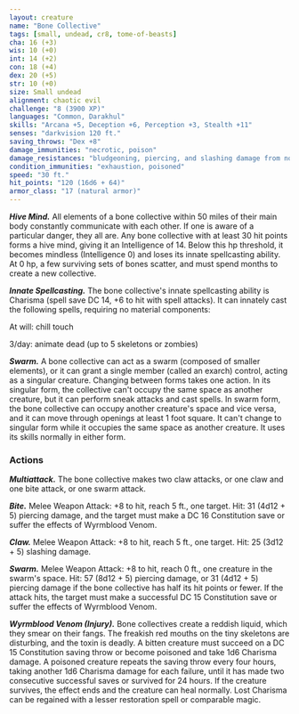 ```yaml
---
layout: creature
name: "Bone Collective"
tags: [small, undead, cr8, tome-of-beasts]
cha: 16 (+3)
wis: 10 (+0)
int: 14 (+2)
con: 18 (+4)
dex: 20 (+5)
str: 10 (+0)
size: Small undead
alignment: chaotic evil
challenge: "8 (3900 XP)"
languages: "Common, Darakhul"
skills: "Arcana +5, Deception +6, Perception +3, Stealth +11"
senses: "darkvision 120 ft."
saving_throws: "Dex +8"
damage_immunities: "necrotic, poison"
damage_resistances: "bludgeoning, piercing, and slashing damage from nonmagical weapons that aren't silvered"
condition_immunities: "exhaustion, poisoned"
speed: "30 ft."
hit_points: "120 (16d6 + 64)"
armor_class: "17 (natural armor)"
---
```


***Hive Mind.*** All elements of a bone collective within 50 miles of their main body constantly communicate with each other. If one is aware of a particular danger, they all are. Any bone collective with at least 30 hit points forms a hive mind, giving it an Intelligence of 14. Below this hp threshold, it becomes mindless (Intelligence 0) and loses its innate spellcasting ability. At 0 hp, a few surviving sets of bones scatter, and must spend months to create a new collective.

***Innate Spellcasting.*** The bone collective's innate spellcasting ability is Charisma (spell save DC 14, +6 to hit with spell attacks). It can innately cast the following spells, requiring no material components:

At will: chill touch

3/day: animate dead (up to 5 skeletons or zombies)

***Swarm.*** A bone collective can act as a swarm (composed of smaller elements), or it can grant a single member (called an exarch) control, acting as a singular creature. Changing between forms takes one action. In its singular form, the collective can't occupy the same space as another creature, but it can perform sneak attacks and cast spells. In swarm form, the bone collective can occupy another creature's space and vice versa, and it can move through openings at least 1 foot square. It can't change to singular form while it occupies the same space as another creature. It uses its skills normally in either form.

### Actions

***Multiattack.*** The bone collective makes two claw attacks, or one claw and one bite attack, or one swarm attack.

***Bite.*** Melee Weapon Attack: +8 to hit, reach 5 ft., one target. Hit: 31 (4d12 + 5) piercing damage, and the target must make a DC 16 Constitution save or suffer the effects of Wyrmblood Venom.

***Claw.*** Melee Weapon Attack: +8 to hit, reach 5 ft., one target. Hit: 25 (3d12 + 5) slashing damage.

***Swarm.*** Melee Weapon Attack: +8 to hit, reach 0 ft., one creature in the swarm's space. Hit: 57 (8d12 + 5) piercing damage, or 31 (4d12 + 5) piercing damage if the bone collective has half its hit points or fewer. If the attack hits, the target must make a successful DC 15 Constitution save or suffer the effects of Wyrmblood Venom.

***Wyrmblood Venom (Injury).*** Bone collectives create a reddish liquid, which they smear on their fangs. The freakish red mouths on the tiny skeletons are disturbing, and the toxin is deadly. A bitten creature must succeed on a DC 15 Constitution saving throw or become poisoned and take 1d6 Charisma damage. A poisoned creature repeats the saving throw every four hours, taking another 1d6 Charisma damage for each failure, until it has made two consecutive successful saves or survived for 24 hours. If the creature survives, the effect ends and the creature can heal normally. Lost Charisma can be regained with a lesser restoration spell or comparable magic.

